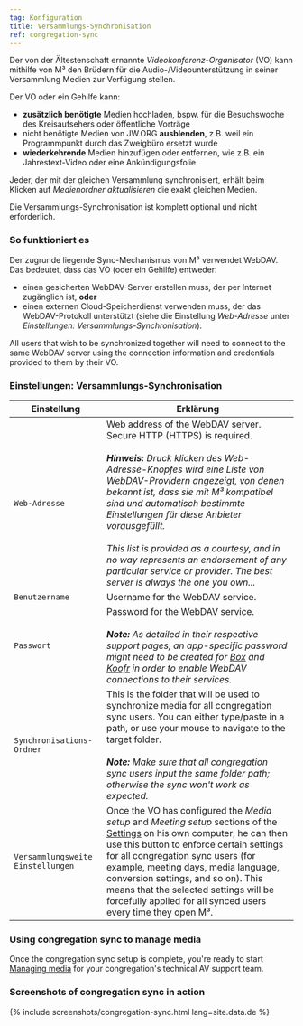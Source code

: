 ```yaml
---
tag: Konfiguration
title: Versammlungs-Synchronisation
ref: congregation-sync
---
```


Der von der Ältestenschaft ernannte *Videokonferenz-Organisator* (VO) kann mithilfe von M³ den Brüdern für die Audio-/Videounterstützung in seiner Versammlung Medien zur Verfügung stellen.

Der VO oder ein Gehilfe kann:

- **zusätzlich benötigte** Medien hochladen, bspw. für die Besuchswoche des Kreisaufsehers oder öffentliche Vorträge
- nicht benötigte Medien von JW.ORG **ausblenden**, z.B. weil ein Programmpunkt durch das Zweigbüro ersetzt wurde
- **wiederkehrende** Medien hinzufügen oder entfernen, wie z.B. ein Jahrestext-Video oder eine Ankündigungsfolie

Jeder, der mit der gleichen Versammlung synchronisiert, erhält beim Klicken auf *Medienordner aktualisieren* die exakt gleichen Medien.

Die Versammlungs-Synchronisation ist komplett optional und nicht erforderlich.

### So funktioniert es

Der zugrunde liegende Sync-Mechanismus von M³ verwendet WebDAV. Das bedeutet, dass das VO (oder ein Gehilfe) entweder:

- einen gesicherten WebDAV-Server erstellen muss, der per Internet zugänglich ist, **oder**
- einen externen Cloud-Speicherdienst verwenden muss, der das WebDAV-Protokoll unterstützt (siehe die Einstellung *Web-Adresse* unter *Einstellungen: Versammlungs-Synchronisation*).

All users that wish to be synchronized together will need to connect to the same WebDAV server using the connection information and credentials provided to them by their VO.

### Einstellungen: Versammlungs-Synchronisation

| Einstellung                       | Erklärung                                                                                                                                                                                                                                                                                                                                                                                                                                                                                                           |
| --------------------------------- | ------------------------------------------------------------------------------------------------------------------------------------------------------------------------------------------------------------------------------------------------------------------------------------------------------------------------------------------------------------------------------------------------------------------------------------------------------------------------------------------------------------------- |
| `Web-Adresse`                     | Web address of the WebDAV server. Secure HTTP (HTTPS) is required. <br><br> ***Hinweis:** Druck klicken des Web-Adresse-Knopfes wird eine Liste von WebDAV-Providern angezeigt, von denen bekannt ist, dass sie mit M³ kompatibel sind und automatisch bestimmte Einstellungen für diese Anbieter vorausgefüllt. <br><br> This list is provided as a courtesy, and in no way represents an endorsement of any particular service or provider. The best server is always the one you own...* |
| `Benutzername`                    | Username for the WebDAV service.                                                                                                                                                                                                                                                                                                                                                                                                                                                                                    |
| `Passwort`                        | Password for the WebDAV service. <br><br> ***Note:** As detailed in their respective support pages, an app-specific password might need to be created for [Box](https://support.box.com/hc/en-us/articles/360043696414-WebDAV-with-Box) and [Koofr](https://koofr.eu/help/koofr_with_webdav/how-do-i-connect-a-service-to-koofr-through-webdav/) in order to enable WebDAV connections to their services.*                                                                                              |
| `Synchronisations-Ordner`         | This is the folder that will be used to synchronize media for all congregation sync users. You can either type/paste in a path, or use your mouse to navigate to the target folder. <br><br> ***Note:** Make sure that all congregation sync users input the same folder path; otherwise the sync won't work as expected.*                                                                                                                                                                              |
| `Versammlungsweite Einstellungen` | Once the VO has configured the *Media setup* and *Meeting setup* sections of the [Settings]({{page.lang}}/#configuration) on his own computer, he can then use this button to enforce certain settings for all congregation sync users (for example, meeting days, media language, conversion settings, and so on). This means that the selected settings will be forcefully applied for all synced users every time they open M³.                                                                                  |

### Using congregation sync to manage media

Once the congregation sync setup is complete, you're ready to start [Managing media]({{page.lang}}/#manage-media) for your congregation's technical AV support team.

### Screenshots of congregation sync in action

{% include screenshots/congregation-sync.html lang=site.data.de %}
